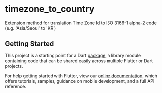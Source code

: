 # timezone_to_country

Extension method for translation Time Zone Id to ISO 3166-1 alpha-2 code (e.g. 'Asia/Seoul' to 'KR')

## Getting Started

This project is a starting point for a Dart
[package](https://flutter.dev/developing-packages/),
a library module containing code that can be shared easily across
multiple Flutter or Dart projects.

For help getting started with Flutter, view our 
[online documentation](https://flutter.dev/docs), which offers tutorials, 
samples, guidance on mobile development, and a full API reference.
